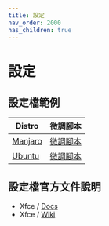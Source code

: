 ```yaml
---
title: 設定
nav_order: 2000
has_children: true
---
```


# 設定

## 設定檔範例

| Distro | 微調腳本  |
| --- | --- |
| [Manjaro](https://samwhelp.github.io/note-about-manjaro/read/adjustment/de/xfce.html) | [微調腳本](https://github.com/samwhelp/note-about-manjaro/tree/gh-pages/_demo/adjustment/de/xfce) |
| [Ubuntu](https://samwhelp.github.io/note-about-ubuntu/read/adjustment/de/xfce.html) | [微調腳本](https://github.com/samwhelp/note-about-ubuntu/tree/gh-pages/_demo/adjustment/de/xfce) |


## 設定檔官方文件說明

* Xfce / [Docs](https://docs.xfce.org/)
* Xfce / [Wiki](https://wiki.xfce.org/)
